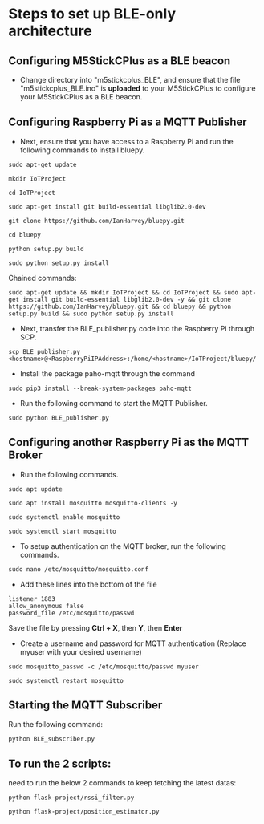 # Steps to set up BLE-only architecture
## Configuring M5StickCPlus as a BLE beacon
- Change directory into "m5stickcplus_BLE", and ensure that the file "m5stickcplus_BLE.ino" is **uploaded** to your M5StickCPlus to configure your M5StickCPlus as a BLE beacon.
## Configuring Raspberry Pi as a MQTT Publisher
- Next, ensure that you have access to a Raspberry Pi and run the following commands to install bluepy.

```
sudo apt-get update
```

```
mkdir IoTProject
```
```
cd IoTProject
```
```
sudo apt-get install git build-essential libglib2.0-dev 
```
```
git clone https://github.com/IanHarvey/bluepy.git
```
```
cd bluepy
```
```
python setup.py build
```
```
sudo python setup.py install
```

Chained commands:
```
sudo apt-get update && mkdir IoTProject && cd IoTProject && sudo apt-get install git build-essential libglib2.0-dev -y && git clone https://github.com/IanHarvey/bluepy.git && cd bluepy && python setup.py build && sudo python setup.py install
```

- Next, transfer the BLE_publisher.py code into the Raspberry Pi through SCP. 
```
scp BLE_publisher.py <hostname>@<RaspberryPiIPAddress>:/home/<hostname>/IoTProject/bluepy/
```
- Install the package paho-mqtt through the command 
```
sudo pip3 install --break-system-packages paho-mqtt
```
- Run the following command to start the MQTT Publisher.
```
sudo python BLE_publisher.py
``` 


## Configuring another Raspberry Pi as the MQTT Broker
- Run the following commands.
```
sudo apt update
```
```
sudo apt install mosquitto mosquitto-clients -y
```
```
sudo systemctl enable mosquitto
```
```
sudo systemctl start mosquitto
```

- To setup authentication on the MQTT broker, run the following commands.
```
sudo nano /etc/mosquitto/mosquitto.conf
```
- Add these lines into the bottom of the file 
```
listener 1883
allow_anonymous false
password_file /etc/mosquitto/passwd
```
Save the file by pressing **Ctrl + X**, then **Y**, then **Enter**
- Create a username and password for MQTT authentication (Replace myuser with your desired username)
```
sudo mosquitto_passwd -c /etc/mosquitto/passwd myuser 
```
```
sudo systemctl restart mosquitto
```
## Starting the MQTT Subscriber
Run the following command:
```
python BLE_subscriber.py
```


## To run the 2 scripts:
need to run the below 2 commands to keep fetching the latest datas:
```
python flask-project/rssi_filter.py
```
```
python flask-project/position_estimator.py
```